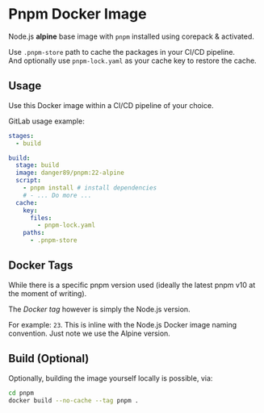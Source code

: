 # Pnpm Docker Image

Node.js **alpine** base image with `pnpm` installed using corepack & activated.

Use `.pnpm-store` path to cache the packages in your CI/CD pipeline.  
And optionally use `pnpm-lock.yaml` as your cache key to restore the cache.

## Usage

Use this Docker image within a CI/CD pipeline of your choice.

GitLab usage example:

```yaml
stages:
  - build

build:
  stage: build
  image: danger89/pnpm:22-alpine
  script:
    - pnpm install # install dependencies
    # - ... Do more ...
  cache:
    key:
      files:
        - pnpm-lock.yaml
    paths:
      - .pnpm-store
```

## Docker Tags

While there is a specific pnpm version used (ideally the latest pnpm v10 at the moment of writing).

The _Docker tag_ however is simply the Node.js version.

For example: `23`. This is inline with the Node.js Docker image naming convention. Just note we use the Alpine version.

## Build (Optional)

Optionally, building the image yourself locally is possible, via:

```sh
cd pnpm
docker build --no-cache --tag pnpm .
```
